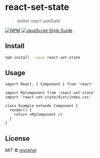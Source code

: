 # react-set-state

> better react useState

[![NPM](https://img.shields.io/npm/v/react-set-state.svg)](https://www.npmjs.com/package/react-set-state) [![JavaScript Style Guide](https://img.shields.io/badge/code_style-standard-brightgreen.svg)](https://standardjs.com)

## Install

```bash
npm install --save react-set-state
```

## Usage

```tsx
import React, { Component } from 'react'

import MyComponent from 'react-set-state'
import 'react-set-state/dist/index.css'

class Example extends Component {
  render() {
    return <MyComponent />
  }
}
```

## License

MIT © [myckhel](https://github.com/myckhel)
